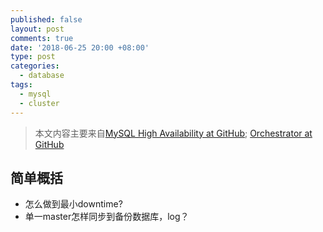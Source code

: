 ```yaml
---
published: false
layout: post
comments: true
date: '2018-06-25 20:00 +08:00'
type: post
categories:
  - database
tags:
  - mysql
  - cluster
---
```

> 本文内容主要来自[MySQL High Availability at GitHub](https://githubengineering.com/mysql-high-availability-at-github/); [Orchestrator at GitHub](https://githubengineering.com/orchestrator-github/)



## 简单概括
- 怎么做到最小downtime?
- 单一master怎样同步到备份数据库，log？


## 
